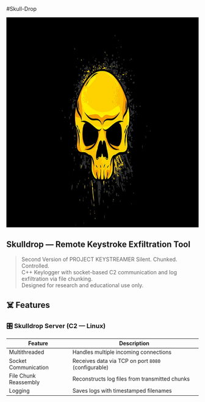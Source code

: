#Skull-Drop
<p align="center">
  <img src="https://github.com/FajrJauhar/Skull-Drop/blob/main/skull.png" height="550px" >
</p>

##  Skulldrop — Remote Keystroke Exfiltration Tool
>Second Version of PROJECT KEYSTREAMER
> Silent. Chunked. Controlled.  
> C++ Keylogger with socket-based C2 communication and log exfiltration via file chunking.  
> Designed for research and educational use only.


## ☠️ Features

### 🎛️ Skulldrop Server (C2 — Linux)
| Feature | Description |
|--------|-------------|
| Multithreaded | Handles multiple incoming connections |
| Socket Communication | Receives data via TCP on port `8080` (configurable) |
| File Chunk Reassembly | Reconstructs log files from transmitted chunks |
| Logging | Saves logs with timestamped filenames |

